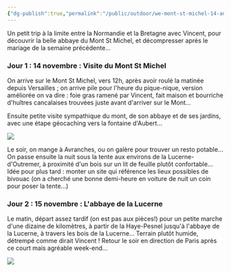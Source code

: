 ```yaml
---
{"dg-publish":true,"permalink":"/public/outdoor/we-mont-st-michel-14-and-15-novembre-2008/"}
---
```



Un petit trip à la limite entre la Normandie et la Bretagne avec
Vincent, pour découvrir la belle abbaye du Mont St Michel, et
décompresser après le mariage de la semaine précédente...

### Jour 1 : 14 novembre : Visite du Mont St Michel
On arrive sur le Mont St Michel, vers 12h, après avoir roulé la matinée
depuis Versailles ; on arrive pile pour l'heure du pique-nique, version
améliorée on va dire : foie gras ramené par Vincent, fait maison et
bourriche d'huîtres cancalaises trouvées juste avant d'arriver sur le
Mont...

Ensuite petite visite sympathique du mont, de son abbaye et de ses
jardins, avec une étape géocaching vers la fontaine d'Aubert...

![](./pb152915.jpg)

Le soir, on mange à Avranches, ou on galère pour trouver un resto
potable... On passe ensuite la nuit sous la tente aux environs de la
Lucerne-d'Outremer, à proximité d'un bois sur un lit de feuille plutôt
confortable... Idée pour plus tard : monter un site qui référence les
lieux possibles de bivouac (on a cherché une bonne demi-heure en voiture
de nuit un coin pour poser la tente...)

### Jour 2 : 15 novembre : L'abbaye de la Lucerne
Le matin, départ assez tardif (on est pas aux pièces!) pour un petite
marche d'une dizaine de kilomètres, à partir de la Haye-Pesnel jusqu'à
l'abbaye de la Lucerne, à travers les bois de la Lucerne... Terrain
plutôt humide, détrempé comme dirait Vincent ! Retour le soir en
direction de Paris après ce court mais agréable week-end...

![](./pb162937.jpg)

